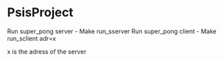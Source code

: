 # PsisProject
Run super_pong server - Make run_sserver
Run super_pong client - Make run_sclient adr=x

x is the adress of the server
